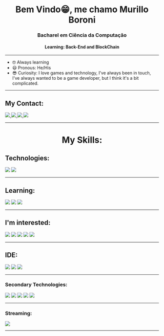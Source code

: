 <!-- h2 é usado para destacar um titulo, podendo ser usado com align=center para centralizar o mesmo -->
<!-- hr é usado para fixar uma linha para dividir o titulo do proximo bloco -->
<!-- o <li> é usado para criar uma linha, como por exemplo um paragrafo, o <ul> é usado para separar aonde começa e aonde termina o bloco -->
<h1 align="center">Bem Vindo😁, me chamo Murillo Boroni </h1>
<h3 align="center"> Bacharel em Ciência da Computação </h3>
<h4 align="center"> Learning: Back-End and BlockChain </h4>
<hr>
<ul>
<li> 🤓 Always learning </li>
<li> 😃 Pronous: He/His </li>
<li> 😎 Curiosity: I love games and technology, I've always been in touch, I've always wanted to be a game developer, but I think it's a bit complicated. </li>
</ul>
<hr>
<h2> My Contact: </h2>
<a href="https://www.linkedin.com/in/murillo-boroni-893159255/"><img src="https://img.shields.io/badge/LinkedIn-0077B5?style=for-the-badge&logo=linkedin&logoColor=white" target="_blank"> </a>
<a href=mailto:murilloboroni@gmail.com><img src="https://img.shields.io/badge/Gmail-D14836?style=for-the-badge&logo=gmail&logoColor=white" target="_blank"> </a>
<a href="https://twitter.com/MurilloBoroni"><img src="https://img.shields.io/badge/Twitter-1DA1F2?style=for-the-badge&logo=twitter&logoColor=white" target="_blank"> </a>
<a href="https://pt.anotepad.com/notes/k2efpw55"><img src="https://img.shields.io/badge/Discord-7289DA?style=for-the-badge&logo=discord&logoColor=white" target="_blank"> </a>
<hr>
<h1 align="center"> My Skills: </h1>
<h2> Technologies: </h2>
<img src="https://img.shields.io/badge/C-00599C?style=for-the-badge&logo=c&logoColor=white">
<img src="https://img.shields.io/badge/C%2B%2B-00599C?style=for-the-badge&logo=c%2B%2B&logoColor=white">
<hr>
<h2> Learning: </h2>
<img src="https://img.shields.io/badge/Python-3776AB?style=for-the-badge&logo=python&logoColor=white">
<img src="https://img.shields.io/badge/HTML-239120?style=for-the-badge&logo=html5&logoColor=white">
<img src="https://img.shields.io/badge/hyperledger-2F3134?style=for-the-badge&logo=hyperledger&logoColor=white">
<hr>
<h2> I'm interested: </h2>
<img src="https://img.shields.io/badge/hyperledger-2F3134?style=for-the-badge&logo=hyperledger&logoColor=white">
<img src="https://img.shields.io/badge/MySQL-00000F?style=for-the-badge&logo=mysql&logoColor=white">
<img src="https://img.shields.io/badge/Unity-100000?style=for-the-badge&logo=unity&logoColor=white">
<img src="https://img.shields.io/badge/Ethereum-3C3C3D?logo=ethereum&logoColor=fff&style=for-the-badge">
<img src="https://img.shields.io/badge/JavaScript-F7DF1E?style=for-the-badge&logo=javascript&logoColor=black">
<!--<img src=""> Esse comando é usado para upar uma imagem-->
<hr>
<h2> IDE: </h2>
<img src="https://img.shields.io/badge/Eclipse-2C2255?style=for-the-badge&logo=eclipse&logoColor=white">
<img src="https://img.shields.io/badge/Visual_Studio_Code-0078D4?style=for-the-badge&logo=visual%20studio%20code&logoColor=white">
<img src="https://img.shields.io/badge/Notepad++-90E59A.svg?style=for-the-badge&logo=notepad%2B%2B&logoColor=black">
<hr>
<h3> Secondary Technologies: </h3>
<img src="https://img.shields.io/badge/Microsoft_Excel-217346?style=for-the-badge&logo=microsoft-excel&logoColor=white">
<img src="https://img.shields.io/badge/Microsoft_Word-2B579A?style=for-the-badge&logo=microsoft-word&logoColor=white">
<img src="https://img.shields.io/badge/Opera-FF1B2D?style=for-the-badge&logo=Opera&logoColor=white">
<img src="https://img.shields.io/badge/Windows-0078D6?style=for-the-badge&logo=windows&logoColor=white">
<img src="https://img.shields.io/badge/Canva-%2300C4CC.svg?&style=for-the-badge&logo=Canva&logoColor=white">
<hr>
<h3> Streaming: </h3>
<a href="https://www.twitch.tv/smokezeragod"><img src="https://img.shields.io/badge/Twitch-9146FF?style=for-the-badge&logo=twitch&logoColor=white" target="_blank"> </a>
<hr>

<!--
**MurilloBoroni/MurilloBoroni** is a ✨ _special_ ✨ repository because its `README.md` (this file) appears on your GitHub profile.

Here are some ideas to get you started:

- 🔭 I’m currently working on ...
- 🌱 I’m currently learning ...
- 👯 I’m looking to collaborate on ...
- 🤔 I’m looking for help with ...
- 💬 Ask me about ...
- 📫 How to reach me: ...
- 😄 Pronouns: ...
- ⚡ Fun fact: ...
-->
